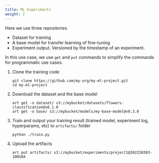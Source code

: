 ```yaml
---
title: ML Experiments
weight: 2
---
```

Here we use three repositories
- Dataset for training
- A base model for transfer learning of fine-tuning
- Experiment output. Versioned by the timestamp of an experiment.


In this use case, we use `get` and `put` commands to simplify the commands for programmatic use cases.

1. Clone the training code
   ```shell
   git clone https://github.com/my-org/my-ml-project.git
   cd my-ml-project
   ```
1. Download the dataset and the base model
   ```shell
   art get -o dataset/ s3://mybucket/datasets/flowers-classification@v0.1.0
   art get -o base/ s3://mybucket/models/my-base-model@v0.3.0
   ```   
1. Train and output your training result (trained model, experiment log, hyperparams, etc) to `artifacts/` folder
   ```shell
   python ./train.py
   ``` 
1. Upload the artifacts 
   ```shell
   art put artifacts/ s3://mybucket/experiments/project1@202220303-100504
   ```
